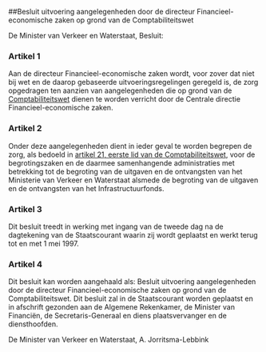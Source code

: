 <meta http-equiv='Content-Type' content='text/html; charset=utf-8' />

##Besluit uitvoering aangelegenheden door de directeur Financieel- economische zaken op grond van de Comptabiliteitswet

De Minister van Verkeer en Waterstaat,  Besluit:     

### Artikel  1  

Aan de directeur Financieel-economische zaken wordt, voor zover dat niet bij wet en de daarop gebaseerde uitvoeringsregelingen geregeld is, de zorg opgedragen ten aanzien van aangelegenheden die op grond van de [Comptabiliteitswet](../../../../../../../../../../wet/comptabiliteitswet/BWBR0003075/README.md) dienen te worden verricht door de Centrale directie Financieel-economische zaken.  

### Artikel  2  

Onder deze aangelegenheden dient in ieder geval te worden begrepen de zorg, als bedoeld in [artikel 21, eerste lid van de Comptabiliteitswet](../../../../../../../../../../wet/comptabiliteitswet/BWBR0003075/README.md), voor de begrotingszaken en de daarmee samenhangende administraties met betrekking tot de begroting van de uitgaven en de ontvangsten van het Ministerie van Verkeer en Waterstaat alsmede de begroting van de uitgaven en de ontvangsten van het Infrastructuurfonds.  

### Artikel  3  

Dit besluit treedt in werking met ingang van de tweede dag na de dagtekening van de Staatscourant waarin zij wordt geplaatst en werkt terug tot en met 1 mei 1997.  

### Artikel  4  

Dit besluit kan worden aangehaald als: Besluit uitvoering aangelegenheden door de directeur Financieel-economische zaken op grond van de Comptabiliteitswet. 
Dit besluit zal in de Staatscourant worden geplaatst en in afschrift gezonden aan de Algemene Rekenkamer, de Minister van Financiën, de Secretaris-Generaal en diens plaatsvervanger en de diensthoofden.   

De 
Minister van Verkeer en Waterstaat, 
A. Jorritsma-Lebbink      
